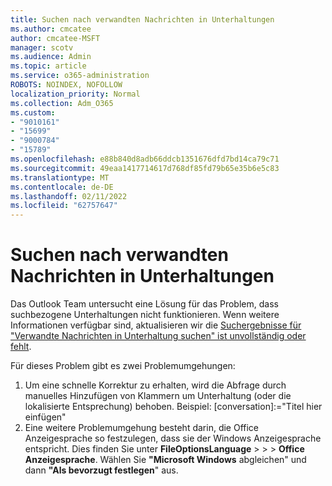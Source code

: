 ```yaml
---
title: Suchen nach verwandten Nachrichten in Unterhaltungen
ms.author: cmcatee
author: cmcatee-MSFT
manager: scotv
ms.audience: Admin
ms.topic: article
ms.service: o365-administration
ROBOTS: NOINDEX, NOFOLLOW
localization_priority: Normal
ms.collection: Adm_O365
ms.custom:
- "9010161"
- "15699"
- "9000784"
- "15789"
ms.openlocfilehash: e88b840d8adb66ddcb1351676dfd7bd14ca79c71
ms.sourcegitcommit: 49eaa1417714617d768df85fd79b65e35b6e5c83
ms.translationtype: MT
ms.contentlocale: de-DE
ms.lasthandoff: 02/11/2022
ms.locfileid: "62757647"
---
```

# <a name="find-related-messages-in-conversation"></a>Suchen nach verwandten Nachrichten in Unterhaltungen

Das Outlook Team untersucht eine Lösung für das Problem, dass suchbezogene Unterhaltungen nicht funktionieren. Wenn weitere Informationen verfügbar sind, aktualisieren wir die [Suchergebnisse für "Verwandte Nachrichten in Unterhaltung suchen" ist unvollständig oder fehlt](https://support.microsoft.com/office/26d8d3a8-26a2-4523-90ba-acb51176b7ae?storagetype=live).  

Für dieses Problem gibt es zwei Problemumgehungen:

1. Um eine schnelle Korrektur zu erhalten, wird die Abfrage durch manuelles Hinzufügen von Klammern um Unterhaltung (oder die lokalisierte Entsprechung) behoben. Beispiel: [conversation]:="Titel hier einfügen"
2. Eine weitere Problemumgehung besteht darin, die Office Anzeigesprache so festzulegen, dass sie der Windows Anzeigesprache entspricht. Dies finden Sie unter **FileOptionsLanguage** >  >  >  **Office Anzeigesprache**. Wählen Sie **"Microsoft Windows** abgleichen" und dann **"Als bevorzugt festlegen**" aus.
